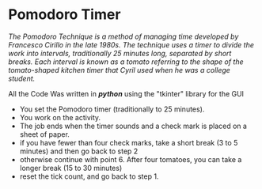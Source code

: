 
 <h1> Pomodoro Timer </h1>
 
 <i>The Pomodoro Technique is a method of managing time developed by Francesco Cirillo in the late 1980s. The technique uses a timer to divide the work into intervals, traditionally 25 minutes long, separated by short breaks. Each interval is known as a tomato referring to the shape of the tomato-shaped kitchen timer that Cyril used when he was a college student.</i>


<p> All the Code Was written in <strong><i>python</strong></i> using the "tkinter" library for the GUI </p>

 <ul>
 <li>You set the Pomodoro timer (traditionally to 25 minutes).</li>
 <li>You work on the activity.</li>
 <li>The job ends when the timer sounds and a check mark is placed on a sheet of paper.</li>
 <li>if you have fewer than four check marks, take a short break (3 to 5 minutes) and then go back to step 2</li>
 <li>otherwise continue with point 6. After four tomatoes, you can take a longer break (15 to 30 minutes)</li>
 <li>reset the tick count, and go back to step 1.</li>
 </ul>

